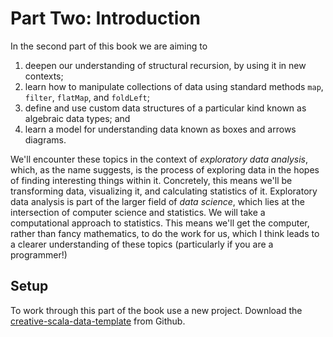 # Part Two: Introduction

In the second part of this book we are aiming to

1. deepen our understanding of structural recursion, by using it in new contexts;
2. learn how to manipulate collections of data using standard methods `map`, `filter`, `flatMap`, and `foldLeft`;
3. define and use custom data structures of a particular kind known as algebraic data types; and
3. learn a model for understanding data known as boxes and arrows diagrams.

We'll encounter these topics in the context of *exploratory data analysis*, 
which, as the name suggests, is the process of exploring data in the hopes of finding interesting things within it.
Concretely, this means we'll be transforming data, visualizing it, and calculating statistics of it.
Exploratory data analysis is part of the larger field of *data science*, which lies at the intersection of computer science and statistics.
We will take a computational approach to statistics.
This means we'll get the computer, rather than fancy mathematics, to do the work for us,
which I think leads to a clearer understanding of these topics (particularly if you are a programmer!)


## Setup

To work through this part of the book use a new project.
Download the [creative-scala-data-template][template] from Github.

[template]: https://github.com/creativescala/creative-scala-data-template
